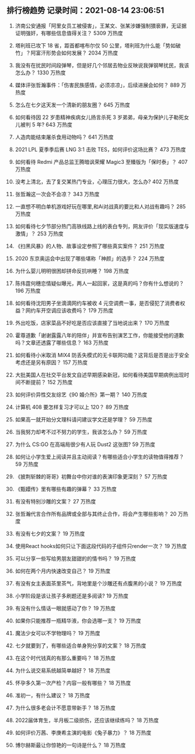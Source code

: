 
## 排行榜趋势 记录时间：2021-08-14 23:06:51
  
  1. 济南公安通报「阿里女员工被侵害」，王某文、张某涉嫌强制猥亵罪，无证据证明强奸，有哪些信息值得关注？ 5309 万热度
    
  2. 塔利班已攻下 18 省，距首都喀布尔仅 50 公里，塔利班为什么能「势如破竹」？阿富汗形势会如何发展？ 2034 万热度
    
  3. 我没有在扰民时间段弹琴，但是好几个邻居去物业反映说我弹钢琴扰民，我该怎么办？ 1330 万热度
    
  4. 媒体评张哲瀚事件：「伤害民族感情，必须凉凉」，后续进展会如何？ 889 万热度
    
  5. 怎么在七夕这天发一个清新的朋友圈？ 645 万热度
    
  6. 如何看待因 22 岁患精神疾病女儿扬言杀死 3 岁弟弟，母亲为保护儿子勒死女儿被判 5 年? 643 万热度
    
  7. 人造肉能结束屠杀食用动物吗？ 641 万热度
    
  8. 2021 LPL 夏季季后赛 LNG 3:1 击败 TES，如何评价这场比赛？ 473 万热度
    
  9. 如何看待 Redmi 产品总监王腾暗讽荣耀 Magic3 至臻版为「保时泰」？ 407 万热度
    
  10. 没考上清北，去了复交某热门专业，心理压力很大，怎么办? 402 万热度
    
  11. 张哲瀚这一次会不会凉？ 343 万热度
    
  12. 一直想不明白单机游戏好玩在哪里,和Ai对战真的要比和人对战有趣吗？ 285 万热度
    
  13. 如何看待七夕节部分热门高铁线路上线的表白专列，网友评价「现实版速度与激情」？ 253 万热度
    
  14. 《扫黑风暴》的人物、故事设定参照了哪些真实案件？ 251 万热度
    
  15. 2020 东京奥运会中出现了哪些堪称「神颜」的选手？ 224 万热度
    
  16. 为什么婴儿明明很困却拼命反抗哄睡？ 198 万热度
    
  17. 陈伟霆何穗恋情疑似曝光，两人一起回家，这是真的吗？你有什么想说的？ 196 万热度
    
  18. 如何看待沈阳男子坐滴滴网约车被收 4 元空调费一事，是否侵犯了消费者权益？网约车开空调应该收费吗？ 179 万热度
    
  19. 外出吃饭，店家菜品不好吃是否应该直接了当地说出来？ 170 万热度
    
  20. 霍尊道歉「谢谢露露八年的陪伴」并宣布告别演艺工作，你能接受他的道歉吗？文章还透露了哪些信息？ 163 万热度
    
  21. 如何看待小米取消 MIX4 防丢失模式的无卡联网功能？这背后是否是出于安全考虑还是另有原因？ 157 万热度
    
  22. 大批美国人在社交平台发文自述早期感染新冠，如何看待美国早期病例出现时间不断提前？ 152 万热度
    
  23. 如何评价异性交友综艺《90 婚介所》第一期？ 140 万热度
    
  24. 计算机 408 要怎样复习才可以上 120？ 89 万热度
    
  25. 如果高一就开始分文理科请问建议学文还是学理？ 59 万热度
    
  26. 当我努力却考不过不努力的学生，我该怎么办？ 59 万热度
    
  27. 为什么 CS:GO 在高端局很少有人玩 Dust2 这张图? 59 万热度
    
  28. 如何让小学生爱上阅读并且主动阅读？有哪些适合小学生的读物值得推荐？ 59 万热度
    
  29. 《披荆斩棘的哥哥》初舞台中你对谁的表演印象更深刻？ 57 万热度
    
  30. 《甄嬛传》里有哪些有趣的弹幕？ 33 万热度
    
  31. 有没有特别沙雕的文案？ 27 万热度
    
  32. 张哲瀚代言合作所有品牌或全部与其终止合作，将会产生哪些影响？ 20 万热度
    
  33. 有没有七夕的文案？ 19 万热度
    
  34. 使用React hooks如何只让下面这段代码的子组件只render一次？ 19 万热度
    
  35. 可以分享一些写给男朋友甜甜的的情书吗？ 19 万热度
    
  36. 如何在两个月内快速改变自己？ 19 万热度
    
  37. 有没有女主表面茶里茶气，背地里是个沙雕还有点腹黑的小说？ 19 万热度
    
  38. 小学阶段是该让孩子多刷题还是多阅读? 19 万热度
    
  39. 有没有什么情话一眼就感动了你？ 19 万热度
    
  40. 如果你只能推荐一瓶精华液，你会选哪一支？ 19 万热度
    
  41. 魔法少女可以不学物理吗？ 19 万热度
    
  42. 七夕就要到了，有哪些适合单身狗分享的文案？ 18 万热度
    
  43. 在这个时代钱真的有那么重要吗？ 18 万热度
    
  44. 为什么说交易系统越简单越好？ 18 万热度
    
  45. 怀孕多久第一次产检？内容一般有哪些？ 18 万热度
    
  46. 准初一，有什么建议？ 18 万热度
    
  47. 为什么很多老会计不愿意带新手？ 18 万热度
    
  48. 2022届体育生，半月板二级损伤，还应该继续练吗？ 18 万热度
    
  49. 如何评价万茜、李庚希主演的电影《兔子暴力》？ 18 万热度
    
  50. 博尔赫斯最让你惊艳的一句诗是什么？ 18 万热度
    